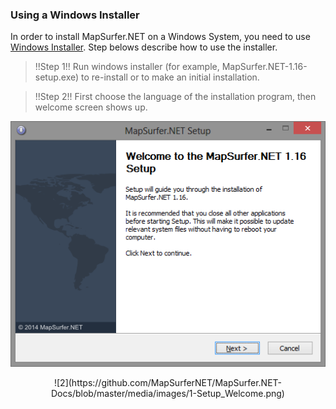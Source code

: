 ### Using a Windows Installer ###

In order to install MapSurfer.NET on a Windows System, you need to use [Windows Installer](http://mapsurfernet.com/downloads#tab-win). Step belows describe how to use the installer.

> !!Step 1!! Run windows installer (for example, MapSurfer.NET-1.16-setup.exe) to re-install or to make an initial installation.

> !!Step 2!! First choose the language of the installation program, then welcome screen shows up.

![1](/media/images/1-Setup_Welcome.png)

<center>![2](https://github.com/MapSurferNET/MapSurfer.NET-Docs/blob/master/media/images/1-Setup_Welcome.png)</center>